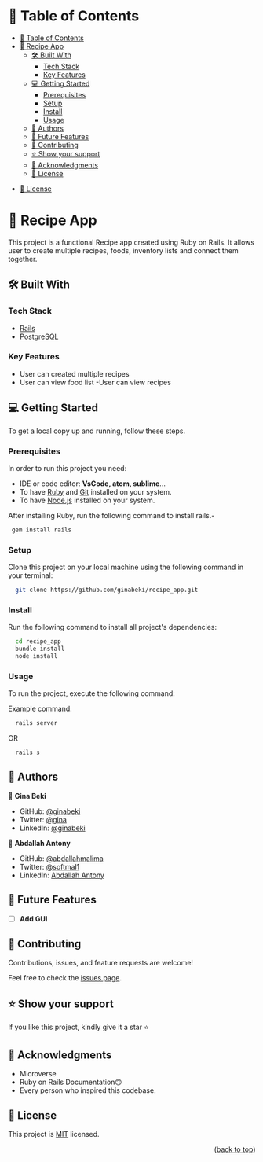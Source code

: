 <a name="readme-top"></a>

# 📗 Table of Contents

- [📗 Table of Contents](#-table-of-contents)
- [📖 Recipe App ](#-recipe-app-)
  - [🛠 Built With ](#-built-with-)
    - [Tech Stack ](#tech-stack-)
    - [Key Features ](#key-features-)
  - [💻 Getting Started ](#-getting-started-)
    - [Prerequisites](#prerequisites)
    - [Setup](#setup)
    - [Install](#install)
    - [Usage](#usage)
  - [👥 Authors ](#-authors-)
  - [🔭 Future Features ](#-future-features-)
  - [🤝 Contributing ](#-contributing-)
  - [⭐️ Show your support ](#️-show-your-support-)
  - [🙏 Acknowledgments ](#-acknowledgments-)
  - [📝 License ](#-license-)
<!-- - [🙏 Acknowledgements](#acknowledgements)
- [❓ FAQ](#faq) -->
- [📝 License](#license)

# 📖 Recipe App <a name="about-project"></a>

This project is a functional Recipe app created using Ruby on Rails. It allows user to create multiple recipes, foods, inventory lists and connect them together.

## 🛠 Built With <a name="built-with"></a>

### Tech Stack <a name="tech-stack"></a>

<!-- <details>
  <summary>Client</summary>
  <ul>
    <li><a href="https://reactjs.org/">React.js</a></li>
  </ul>
</details> -->

  <ul>
    <li><a href="https://rubyonrails.org/">Rails</a></li>
    <li><a href="https://www.postgresql.org/">PostgreSQL</a></li>
  </ul>

### Key Features <a name="key-features"></a>

- User can created multiple recipes
- User can view food list
-User can view recipes

<!-- LIVE DEMO -->
<!--
## 🚀 Live Demo <a name="live-demo"></a>

> Add a link to your deployed project.

- [Live Demo Link](https://yourdeployedapplicationlink.com)
 -->

## 💻 Getting Started <a name="getting-started"></a>

To get a local copy up and running, follow these steps.

### Prerequisites

In order to run this project you need:

- IDE or code editor: **VsCode, atom, sublime**...
- To have [Ruby](https://www.ruby-lang.org/en/) and [Git](https://git-scm.com/) installed on your system.
- To have [Node.js](https://nodejs.org/) installed on your system.

After installing Ruby, run the following command to install rails.-

```sh
 gem install rails
```

### Setup

Clone this project on your local machine using the following command in your terminal:

```sh
  git clone https://github.com/ginabeki/recipe_app.git
```

### Install

Run the following command to install all project's dependencies:

```sh
  cd recipe_app
  bundle install
  node install
```

### Usage

To run the project, execute the following command:

Example command:

```sh
  rails server
```

OR

```sh
  rails s
```

<!-- ### Run tests

To run tests, run the following command:

Example command:

```sh
  gem install rails rspec
  rails spec spec/models/
``` -->

## 👥 Authors <a name="authors"></a>

👤 **Gina Beki**

- GitHub: [@ginabeki](https://github.com/ginabeki)
- Twitter: [@gina](https://twitter.com/ginabeki)
- LinkedIn: [@ginabeki](https://www.linkedin.com/in/ginabeki/)

👤 **Abdallah Antony**

- GitHub: [@abdallahmalima](https://github.com/abdallahmalima)
- Twitter: [@softmal1](https://twitter.com/Softmal1)
- LinkedIn: [Abdallah Antony](https://www.linkedin.com/in/abdallah-malima-antony/)
## 🔭 Future Features <a name="future-features"></a>

- [ ] **Add GUI**

## 🤝 Contributing <a name="contributing"></a>

Contributions, issues, and feature requests are welcome!

Feel free to check the [issues page](../../issues/).

## ⭐️ Show your support <a name="support"></a>

If you like this project, kindly give it a star ⭐️

## 🙏 Acknowledgments <a name="acknowledgements"></a>

- Microverse
- Ruby on Rails Documentation🙃
- Every person who inspired this codebase.

## 📝 License <a name="license"></a>

This project is [MIT](./LICENSE) licensed.

<p align="right">(<a href="#readme-top">back to top</a>)</p>

